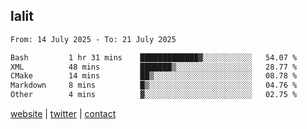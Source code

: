 ## lalit

<!--START_SECTION:waka-->

```txt
From: 14 July 2025 - To: 21 July 2025

Bash         1 hr 31 mins    █████████████▓░░░░░░░░░░░   54.07 %
XML          48 mins         ███████▒░░░░░░░░░░░░░░░░░   28.77 %
CMake        14 mins         ██▒░░░░░░░░░░░░░░░░░░░░░░   08.78 %
Markdown     8 mins          █▒░░░░░░░░░░░░░░░░░░░░░░░   04.76 %
Other        4 mins          ▓░░░░░░░░░░░░░░░░░░░░░░░░   02.75 %
```

<!--END_SECTION:waka-->

[website](https://lalit.sh) | [twitter](https://x.com/@lalitcodes) | [contact](https://lalit.sh/contact)

